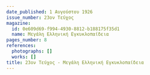 ```yaml
---
date_published: 1 Αυγούστου 1926
issue_number: 23ον Τεύχος
magazine:
  id: 0e609d69-f994-4930-8812-b188175f35d1
  name: Μεγάλη Ελληνική Εγκυκλοπαίδεια
pages_number: 8
references:
  photographs: []
  works: []
title: 23ον Τεύχος - Μεγάλη Ελληνική Εγκυκλοπαίδεια
---
```



